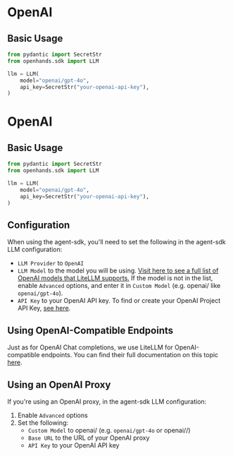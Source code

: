 # OpenAI

## Basic Usage

```python
from pydantic import SecretStr
from openhands.sdk import LLM

llm = LLM(
    model="openai/gpt-4o",
    api_key=SecretStr("your-openai-api-key"),
)
```

# OpenAI

## Basic Usage

```python
from pydantic import SecretStr
from openhands.sdk import LLM

llm = LLM(
    model="openai/gpt-4o",
    api_key=SecretStr("your-openai-api-key"),
)
```

## Configuration

When using the agent-sdk, you'll need to set the following in the agent-sdk LLM configuration:
* `LLM Provider` to `OpenAI`
* `LLM Model` to the model you will be using.
[Visit here to see a full list of OpenAI models that LiteLLM supports.](https://docs.litellm.ai/docs/providers/openai#openai-chat-completion-models)
If the model is not in the list, enable `Advanced` options, and enter it in `Custom Model` (e.g. openai/<model-name> like `openai/gpt-4o`).
* `API Key` to your OpenAI API key. To find or create your OpenAI Project API Key, [see here](https://platform.openai.com/api-keys).

## Using OpenAI-Compatible Endpoints

Just as for OpenAI Chat completions, we use LiteLLM for OpenAI-compatible endpoints. You can find their full documentation on this topic [here](https://docs.litellm.ai/docs/providers/openai_compatible).

## Using an OpenAI Proxy

If you're using an OpenAI proxy, in the agent-sdk LLM configuration:
1. Enable `Advanced` options
2. Set the following:
   - `Custom Model` to openai/<model-name> (e.g. `openai/gpt-4o` or openai/<proxy-prefix>/<model-name>)
   - `Base URL` to the URL of your OpenAI proxy
   - `API Key` to your OpenAI API key
